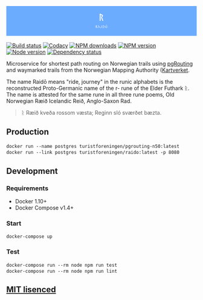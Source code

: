 ![Raidō](https://raw.githubusercontent.com/Turistforeningen/Raido/master/assets/raido.png "Raidō")

[![Build status](https://img.shields.io/wercker/ci/574fea60ae1a1b664815fbcd.svg "Build status")](https://app.wercker.com/project/bykey/2ba1a86eacf6eb53f2efb58507f5de74)
[![Codacy](https://img.shields.io/codacy/c1cc2fb578a44622b1712f65163bb1c5.svg "Codacy")](https://www.codacy.com/app/starefossen/Raido)
[![NPM downloads](https://img.shields.io/npm/dm/raido.svg "NPM downloads")](https://www.npmjs.com/package/raido)
[![NPM version](https://img.shields.io/npm/v/raido.svg "NPM version")](https://www.npmjs.com/package/raido)
[![Node version](https://img.shields.io/node/v/raido.svg "Node version")](https://www.npmjs.com/package/raido)
[![Dependency status](https://img.shields.io/david/Turistforeningen/Raido.svg "Dependency status")](https://david-dm.org/Turistforeningen/Raido)

Microservice for shortest path routing on Norwegian trails using [pgRouting](https://github.com/Starefossen/docker-pgrouting) and waymarked trails from the Norwegian Mapping Authority ([Kartverket](http://www.kartverket.no/en/Maps--Nautical-Charts/).

The name Raidō means "ride, journey" in the runic alphabets is the reconstructed
Proto-Germanic name of the r- rune of the Elder Futhark ᚱ. The name is attested
for the same rune in all three rune poems, Old Norwegian Ræið Icelandic Reið,
Anglo-Saxon Rad.

> ᚱ Ræið kveða rossom væsta;
> Reginn sló sværðet bæzta.

## Production

```
docker run --name postgres turistforeningen/pgrouting-n50:latest
docker run --link postgres turistforeningen/raido:latest -p 8080
```

## Development

### Requirements

* Docker 1.10+
* Docker Compose v1.4+

### Start

```
docker-compose up
```

### Test

```
docker-compose run --rm node npm run test
docker-compose run --rm node npm run lint
```


## [MIT lisenced](https://github.com/Turistforeningen/Raidō/blob/master/LICENSE)
